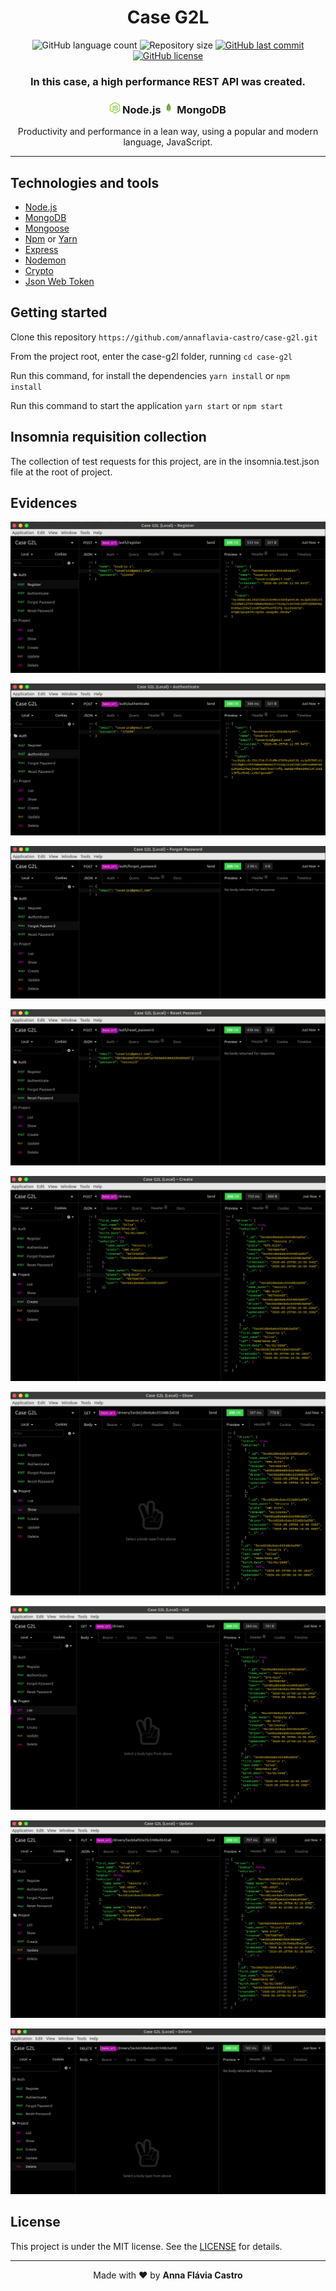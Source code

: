<h1 align="center">Case G2L</h1>

<p align="center">
  <img alt="GitHub language count" src="https://img.shields.io/github/languages/count/annaflavia-castro/case-g2l.svg">

  <img alt="Repository size" src="https://img.shields.io/github/repo-size/annaflavia-castro/case-g2l.svg">
  
  <a href="https://github.com/annaflavia-castro/case-g2l/commits/master">
    <img alt="GitHub last commit" src="https://img.shields.io/github/last-commit/annaflavia-castro/case-g2l.svg"></a>
  
  <a href="https://github.com/annaflavia-castro/case-g2l/blob/master/LICENSE">
    <img alt="GitHub license" src="https://img.shields.io/badge/license-MIT-success?style=flat"></a>
</p>

<h3 align="center"> In this case, a high performance REST API was created. </h3>

<h3 align="center"><img src="images/node.png" alt="node" height="18"> Node.js <img src="images/mongodb.png" alt="mongodb" height="18"> MongoDB </h3>

<p align="center"> Productivity and performance in a lean way, using a popular and modern language, JavaScript. </p>

---

## Technologies and tools

<ul>
    <li><a href="https://nodejs.org/en/">Node.js</a></li>
    <li><a href="https://www.mongodb.com/">MongoDB</a></li>
    <li><a href="https://mongoosejs.com/docs/faq.html">Mongoose</a></li>
    <li><a href="https://www.npmjs.com/get-npm">Npm</a> or <a href="https://classic.yarnpkg.com/pt-BR/docs/install/#debian-stable">Yarn</a></li>
    <li><a href="https://expressjs.com/pt-br/">Express</a></li>
    <li><a href="https://www.npmjs.com/package/nodemon">Nodemon</a></li>
    <li><a href="https://www.npmjs.com/package/crypto-js">Crypto</a></li>
    <li><a href="https://www.npmjs.com/package/jsonwebtoken">Json Web Token</a></li>

</ul>

## Getting started

Clone this repository `https://github.com/annaflavia-castro/case-g2l.git`

From the project root, enter the case-g2l folder, running `cd case-g2l`

Run this command, for install the dependencies `yarn install` or `npm install`

Run this command to start the application `yarn start` or `npm start`

## Insomnia requisition collection

The collection of test requests for this project, are in the insomnia.test.json file at the root of project.

## Evidences

![image](https://github.com/annaflavia-castro/case-g2l/blob/master/images/register.png)

![image](https://github.com/annaflavia-castro/case-g2l/blob/master/images/authenticate.png)

![image](https://github.com/annaflavia-castro/case-g2l/blob/master/images/forgot.png)

![image](https://github.com/annaflavia-castro/case-g2l/blob/master/images/reset.png)

![image](https://github.com/annaflavia-castro/case-g2l/blob/master/images/create.png)

![image](https://github.com/annaflavia-castro/case-g2l/blob/master/images/show.png)

![image](https://github.com/annaflavia-castro/case-g2l/blob/master/images/list.png)

![image](https://github.com/annaflavia-castro/case-g2l/blob/master/images/update.png)

![image](https://github.com/annaflavia-castro/case-g2l/blob/master/images/delete.png)

## License
This project is under the MIT license. See the [LICENSE](LICENSE.md) for details.

---

<p align="center">Made with ❤️ by <strong>Anna Flávia Castro</p>


